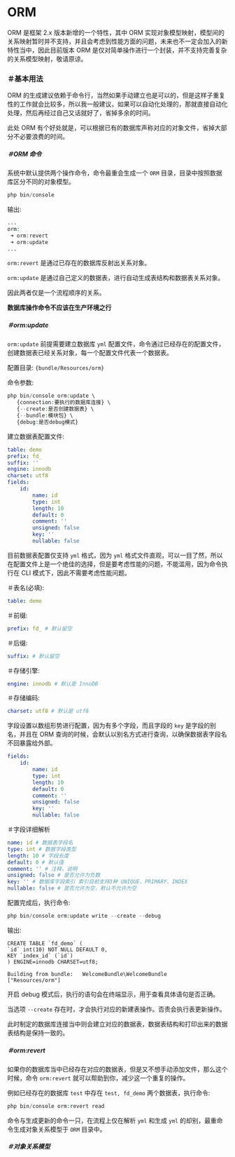# ORM

ORM 是框架 2.x 版本新增的一个特性，其中 ORM 实现对象模型映射，模型间的关系映射暂时并不支持，并且会考虑到性能方面的问题，未来也不一定会加入的新特性当中，因此目前版本 ORM 是仅对简单操作进行一个封装，并不支持完善复杂的关系模型映射，敬请原谅。

### ＃基本用法

ORM 的生成建议依赖于命令行，当然如果手动建立也是可以的，但是这样子重复性的工作就会比较多，所以我一般建议，如果可以自动化处理的，那就直接自动化处理，然后再经过自己又话就好了，省掉多余的时间。

此处 ORM 有个好处就是，可以根据已有的数据库声称对应的对象文件，省掉大部分不必要浪费的时间。

##### ＃ORM 命令

系统中默认提供两个操作命令，命令最重会生成一个 `ORM` 目录，目录中按照数据库区分不同的对象模型。

```php
php bin/console
```

输出: 

```php
...
orm:
 ➜ orm:revert
 ➜ orm:update
...
```

`orm:revert` 是通过已存在的数据库反射出关系对象。

`orm:update` 是通过自己定义的数据表，进行自动生成表结构和数据表关系对象。

因此两者仅是一个流程顺序的关系。

**数据库操作命令不应该在生产环境之行**

##### ＃orm:update

`orm:update` 前提需要建立数据库 `yml` 配置文件，命令通过已经存在的配置文件，创建数据表已经关系对象，每一个配置文件代表一个数据表。

配置目录: `{bundle/Resources/orm}`

命令参数: 

```php
php bin/console orm:update \
   {connection:要执行的数据库连接} \
   {--create:是否创建数据表} \
   {--bundle:模块包} \
   {debug:是否debug模式}
```

建立数据表配置文件: 

```yml
table: demo
prefix: fd_
suffix: ''
engine: innodb
charset: utf8
fields:
    id:
        name: id
        type: int
        length: 10
        default: 0
        comment: ''
        unsigned: false
        key: ''
        nullable: false
```

目前数据表配置仅支持 `yml` 格式，因为 `yml` 格式文件直观，可以一目了然，所以在配置文件上是一个绝佳的选择，但是要考虑性能的问题，不能滥用，因为命令执行在 CLI 模式下，因此不需要考虑性能问题。

＃表名(必填): 

```yml
table: demo
```

＃前缀: 

```yml
prefix: fd_ # 默认留空
```

＃后缀: 

```yml
suffix: # 默认留空
```

＃存储引擎:

```yml
engine: innodb # 默认是 InnoDB
```

＃存储编码:

```yml
charset: utf8 # 默认是 utf8
```

字段设置以数组形势进行配置，因为有多个字段，而且字段的 `key` 是字段的别名，并且在 ORM 查询的时候，会默认以别名方式进行查询，以确保数据表字段名不回暴露给外部。

```yml
fields:
    id:
        name: id
        type: int
        length: 10
        default: 0
        comment: ''
        unsigned: false
        key: ''
        nullable: false
```

＃字段详细解析

```yml
name: id # 数据表字段名
type: int # 数据字段类型
length: 10 # 字段长度
default: 0 # 默认值
comment: '' # 注释，说明
unsigned: false # 是否允许为负数
key: '' # 数据库字段索引 索引目前支持3种 UNIQUE、PRIMARY、INDEX
nullable: false # 是否允许为空，默认不允许为空
```

配置完成后，执行命令: 

```php
php bin/console orm:update write --create --debug
```

输出:

```
CREATE TABLE `fd_demo` (
`id` int(10) NOT NULL DEFAULT 0, 
KEY `index_id` (`id`)
) ENGINE=innodb CHARSET=utf8;

Building from bundle:   WelcomeBundle\WelcomeBundle     ["Resources/orm"]

```

开启 debug 模式后，执行的语句会在终端显示，用于查看具体语句是否正确。

当选项 `--create` 存在时，才会执行对应的新建表操作。否责会执行表更新操作。

此时制定的数据库连接当中则会建立对应的数据表，数据表结构和打印出来的数据表结构是保持一致的。

##### ＃orm:revert

如果你的数据库当中已经存在对应的数据表，但是又不想手动添加文件，那么这个时候，命令 `orm:revert` 就可以帮助到你，减少这一个重复的操作。

例如已经存在的数据库 `test` 中存在 `test, fd_demo` 两个数据表，执行命令: 

```php
php bin/console orm:revert read
```

命令与生成更新的命令一只，在流程上仅在解析 `yml` 和生成 `yml` 的却别，最重命令生成对象关系模型于 `ORM` 目录中。

##### ＃对象关系模型